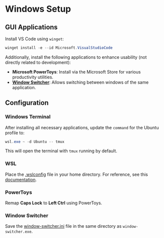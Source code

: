 # Windows Setup

## GUI Applications

Install VS Code using `winget`:

```powershell
winget install -e --id Microsoft.VisualStudioCode
```

Additionally, install the following applications to enhance usability (not directly related to development):

- **Microsoft PowerToys**: Install via the Microsoft Store for various productivity utilities.
- **[Window Switcher](https://github.com/sigoden/window-switcher)**: Allows switching between windows of the same application.

## Configuration

### Windows Terminal

After installing all necessary applications, update the `command` for the Ubuntu profile to:

```powershell  
wsl.exe ~ -d Ubuntu -- tmux  
```  

This will open the terminal with `tmux` running by default.  

### WSL

Place the [.wslconfig](./.wslconfig) file in your home directory. For reference, see this [documentation](https://github.com/microsoft/WSL/issues/10753#issuecomment-1814839310).

### PowerToys

Remap **Caps Lock** to **Left Ctrl** using PowerToys.

### Window Switcher

Save the [window-switcher.ini](./window-switcher.ini) file in the same directory as `window-switcher.exe`.

